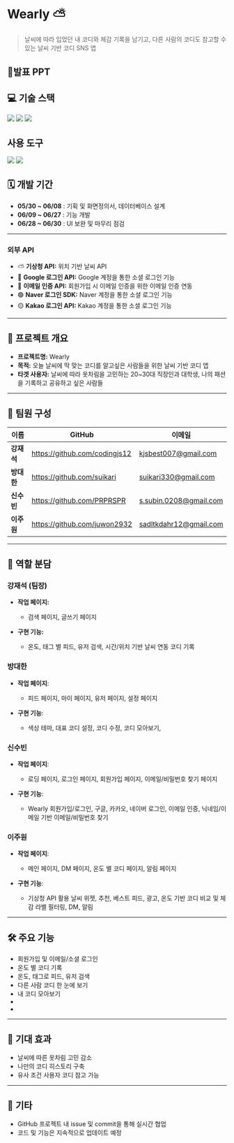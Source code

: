 # Wearly ⛅ 
> 날씨에 따라 입었던 내 코디와 체감 기록을 남기고, 다른 사람의 코디도 참고할 수 있는 날씨 기반 코디 SNS 앱 

##  📑발표 PPT



## 💻 기술 스택
<div>
  <img src="https://img.shields.io/badge/flutter-02569B?style=for-the-badge&logo=flutter&logoColor=white">
  <img src="https://img.shields.io/badge/firebase-DD2C00?style=for-the-badge&logo=firebase&logoColor=white">
  <img src="https://img.shields.io/badge/dart-0175C2?style=for-the-badge&logo=dart&logoColor=white">
</div>

## 사용 도구
<div>
  <img src="https://img.shields.io/badge/androidstudio-3DDC84?style=for-the-badge&logo=androidstudio&logoColor=white">
  <img src="https://img.shields.io/badge/figma-F24E1E?style=for-the-badge&logo=figma&logoColor=white">

</div>

## 🗓 개발 기간

- **05/30 ~ 06/08** : 기획 및 화면정의서, 데이터베이스 설계  
- **06/09 ~ 06/27** : 기능 개발  
- **06/28 ~ 06/30** : UI 보완 및 마무리 점검

---


### 외부 API
- ⛅  **기상청 API:** 위치 기반 날씨 API
- 🔐 **Google 로그인 API:** Google 계정을 통한 소셜 로그인 기능
- 📩 **이메일 인증 API:** 회원가입 시 이메일 인증을 위한 이메일 인증 연동
- 🟢 **Naver 로그인 SDK:** Naver 계정을 통한 소셜 로그인 기능
- 🟡 **Kakao 로그인 API:** Kakao 계정을 통한 소셜 로그인 기능

---

## 📌 프로젝트 개요

- **프로젝트명:** Wearly
- **목적:** 오늘 날씨에 딱 맞는 코디를 알고싶은 사람들을 위한 날씨 기반 코디 앱
- **타겟 사용자:** 날씨에 따라 옷차림을 고민하는 20~30대 직장인과 대학생, 나의 패션을 기록하고 공유하고 싶은 사람들

---

## 👥 팀원 구성

| 이름 | GitHub | 이메일 |
|------|--------|--------|
| **강재석** | https://github.com/codingjs12 | kjsbest007@gmail.com |
| **방대한** | https://github.com/suikari | suikari330@gmail.com |
| **신수빈** | https://github.com/PRPRSPR | s.subin.0208@gmail.com |
| **이주원** | https://github.com/juwon2932 | sadltkdahr12@gmail.com |

---
## 👥 역할 분담

 ### 강재석 (팀장)
- **작업 페이지:**
   - 검색 페이지, 글쓰기 페이지

- **구현 기능:**
  - 온도, 태그 별 피드, 유저 검색, 시간/위치 기반 날씨 연동 코디 기록

 ### 방대한
- **작업 페이지**:
   - 피드 페이지, 마이 페이지, 유저 페이지, 설정 페이지
 
- **구현 기능**:
  - 색상 테마, 대표 코디 설정, 코디 수정, 코디 모아보기, 

### 신수빈
 - **작업 페이지**:
     - 로딩 페이지, 로그인 페이지, 회원가입 페이지, 이메일/비밀번호 찾기 페이지

- **구현 기능**:
   - Wearly 회원가입/로그인, 구글, 카카오, 네이버 로그인, 이메일 인증, 닉네임/이메일 기반 이메일/비밀번호 찾기
  
### 이주원
- **작업 페이지**:
  - 메인 페이지, DM 페이지, 온도 별 코디 페이지, 알림 페이지
    
- **구현 기능**:
  - 기상청 API 활용 날씨 위젯, 추천, 베스트 피드, 광고, 온도 기반 코디 비교 및 체감 라벨 필터링, DM, 알림

---

## 🛠️ 주요 기능

- 회원가입 및 이메일/소셜 로그인
- 온도 별 코디 기록
- 온도, 태그로 피드, 유저 검색
- 다른 사람 코디 한 눈에 보기
- 내 코디 모아보기
- 
- 

---


## 🎯 기대 효과

- 날씨에 따른 옷차림 고민 감소
- 나만의 코디 히스토리 구축
- 유사 조건 사용자 코디 참고 가능

---

## 📎 기타

- GitHub 프로젝트 내 issue 및 commit을 통해 실시간 협업  
- 코드 및 기능은 지속적으로 업데이트 예정  
